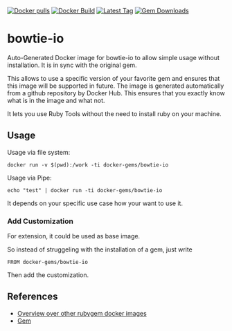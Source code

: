 [![Docker pulls](https://img.shields.io/docker/pulls/rubygem/bowtie-io.svg)](https://hub.docker.com/r/rubygem/bowtie-io/)
[![Docker Build](https://img.shields.io/docker/automated/rubygem/bowtie-io.svg)](https://hub.docker.com/r/rubygem/bowtie-io/)
[![Latest Tag](https://img.shields.io/github/tag/docker-rubygem/bowtie-io.svg)](https://hub.docker.com/r/rubygem/bowtie-io/)
[![Gem Downloads](https://img.shields.io/gem/dt/bowtie-io.svg)](https://rubygems.org/gems/bowtie-io/)
# bowtie-io

Auto-Generated Docker image for bowtie-io to allow simple usage without installation.
It is in sync with the original gem.

This allows to use a specific version of your favorite gem and ensures that this image will be supported in future.
The image is generated automatically from a github repository by Docker Hub.
This ensures that you exactly know what is in the image and what not.

It lets you use Ruby Tools without the need to install ruby on your machine.

## Usage

Usage via file system:

`docker run -v $(pwd):/work -ti docker-gems/bowtie-io`

Usage via Pipe:

`echo "test" | docker run -ti docker-gems/bowtie-io`

It depends on your specific use case how your want to use it.

### Add Customization

For extension, it could be used as base image.

So instead of struggeling with the installation of a gem, just write

`FROM docker-gems/bowtie-io`

Then add the customization.

## References

 - [Overview over other rubygem docker images](https://github.com/thinkbot/docker-rubygem)
 - [Gem](https://rubygems.org/gems/bowtie-io/)
